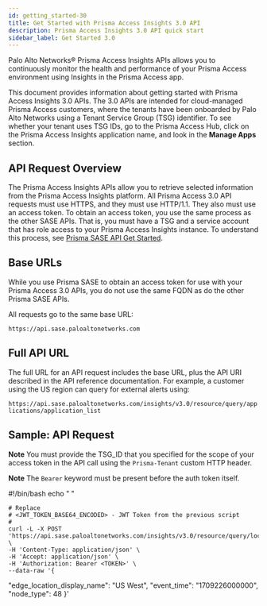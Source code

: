 ```yaml
---
id: getting_started-30
title: Get Started with Prisma Access Insights 3.0 API
description: Prisma Access Insights 3.0 API quick start
sidebar_label: Get Started 3.0
---
```


Palo Alto Networks® Prisma Access Insights APIs allows you to continuously monitor the health and
performance of your Prisma Access environment using Insights in the Prisma Access app.

This document provides information about getting started with Prisma Access Insights 3.0 APIs. The 3.0 APIs are intended for cloud-managed Prisma Access customers, where the tenants have been
onboarded by Palo Alto Networks using a Tenant Service Group (TSG) identifier. To see whether your
tenant uses TSG IDs, go to the Prisma Access Hub, click on the Prisma Access Insights application
name, and look in the **Manage Apps** section.

## API Request Overview

The Prisma Access Insights APIs allow you to retrieve selected information from the Prisma Access
Insights platform. All Prisma Access 3.0 API requests must use HTTPS, and they must use HTTP/1.1.
They also must use an access token. To obtain an access token, you use the same process as the
other SASE APIs. That is, you must have a TSG and a service account that has role access to your
Prisma Access Insights instance. To understand this process, see
[Prisma SASE API Get Started](/sase/docs/getstarted).

## Base URLs

While you use Prisma SASE to obtain an access token for use with your Prisma Access 3.0
APIs, you do not use the same FQDN as do the other Prisma SASE APIs.

All requests go to the same base URL:

`https://api.sase.paloaltonetworks.com`

## Full API URL

The full URL for an API request includes the base URL, plus the API URI described in the API reference documentation. For example, a customer using the US region
can query for external alerts using:

`https://api.sase.paloaltonetworks.com/insights/v3.0/resource/query/applications/application_list`

## Sample: API Request

**Note** You must provide the TSG_ID that you specified for the scope of your access token in the
API call using the `Prisma-Tenant` custom HTTP header.

**Note** The `Bearer` keyword must be present before the auth token itself.

 #!/bin/bash
       echo "  "
    
    # Replace
    # <JWT_TOKEN_BASE64_ENCODED> - JWT Token from the previous script
    #
    curl -L -X POST 'https://api.sase.paloaltonetworks.com/insights/v3.0/resource/query/locations/location_gp_mobile_users_logins' \
    -H 'Content-Type: application/json' \
    -H 'Accept: application/json' \
    -H 'Authorization: Bearer <TOKEN>' \
    --data-raw '{
  "edge_location_display_name": "US West",
  "event_time": "1709226000000",
  "node_type": 48
 }'
